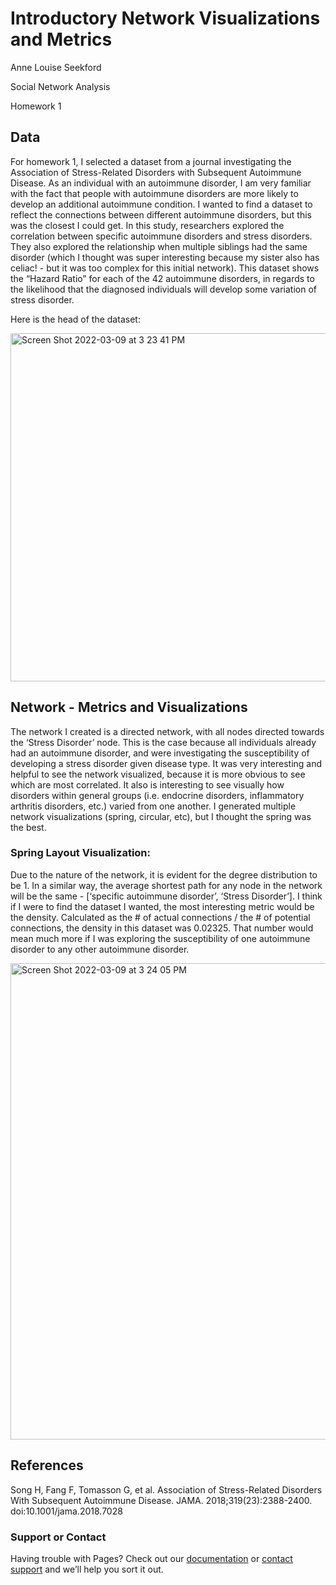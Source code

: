 # Introductory Network Visualizations and Metrics
Anne Louise Seekford

Social Network Analysis

Homework 1

## Data
For homework 1, I selected a dataset from a journal investigating the Association of Stress-Related Disorders with Subsequent Autoimmune Disease. As an individual with an autoimmune disorder, I am very familiar with the fact that people with autoimmune disorders are more likely to develop an additional autoimmune condition. I wanted to find a dataset to reflect the connections between different autoimmune disorders, but this was the closest I could get. In this study, researchers explored the correlation between specific autoimmune disorders and stress disorders. They also explored the relationship when multiple siblings had the same disorder (which I thought was super interesting because my sister also has celiac! - but it was too complex for this initial network). This dataset shows the “Hazard Ratio” for each of the 42 autoimmune disorders, in regards to the likelihood that the diagnosed individuals will develop some variation of stress disorder. 

Here is the head of the dataset: 

<img width="557" alt="Screen Shot 2022-03-09 at 3 23 41 PM" src="https://user-images.githubusercontent.com/71660299/157529562-0902214d-d8ea-430b-b84f-80cc7a8a48d4.png">



## Network - Metrics and Visualizations
The network I created is a directed network, with all nodes directed towards the ‘Stress Disorder’ node. This is the case because all individuals already had an autoimmune disorder, and were investigating the susceptibility of developing a stress disorder given disease type. It was very interesting and helpful to see the network visualized, because it is more obvious to see which are most correlated. It also is interesting to see visually how disorders within general groups (i.e. endocrine disorders, inflammatory arthritis disorders, etc.) varied from one another. I generated multiple network visualizations (spring, circular, etc), but I thought the spring was the best. 

### Spring Layout Visualization: 
Due to the nature of the network, it is evident for the degree distribution to be 1. In a similar way, the average shortest path for any node in the network will be the same - [‘specific autoimmune disorder’, ‘Stress Disorder’]. I think if I were to find the dataset I wanted, the most interesting metric would be the density. Calculated as the # of actual connections / the # of potential connections, the density in this dataset was ​​0.02325. That number would mean much more if I was exploring the susceptibility of one autoimmune disorder to any other autoimmune disorder. 

<img width="762" alt="Screen Shot 2022-03-09 at 3 24 05 PM" src="https://user-images.githubusercontent.com/71660299/157529616-b406bbe0-db52-4a8d-90f9-808f3cabde24.png">


## References
Song H, Fang F, Tomasson G, et al. Association of Stress-Related Disorders With Subsequent Autoimmune Disease. JAMA. 2018;319(23):2388-2400. doi:10.1001/jama.2018.7028

### Support or Contact

Having trouble with Pages? Check out our [documentation](https://docs.github.com/categories/github-pages-basics/) or [contact support](https://support.github.com/contact) and we’ll help you sort it out.
